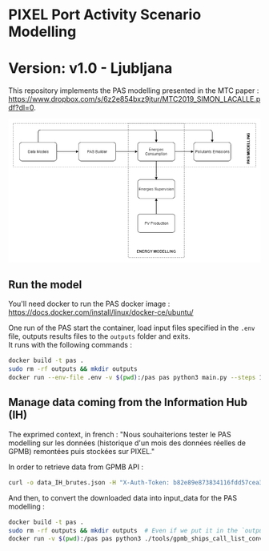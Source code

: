 # PIXEL Port Activity Scenario Modelling
# Version: v1.0 - Ljubljana

This repository implements the PAS modelling presented in the MTC paper : https://www.dropbox.com/s/6z2e854bxz9jtur/MTC2019_SIMON_LACALLE.pdf?dl=0.

![Cross Modelling](./tools/resources/cross_modelling.png "PIXEL cross modelling")

## Run the model

You'll need docker to run the PAS docker image : https://docs.docker.com/install/linux/docker-ce/ubuntu/

One run of the PAS start the container, load input files specified in the `.env` file, outputs results files to the `outputs` folder and exits.  
It runs with the following commands :

```bash
docker build -t pas .
sudo rm -rf outputs && mkdir outputs
docker run --env-file .env -v $(pwd):/pas pas python3 main.py --steps 1 2 3 4
```

## Manage data coming from the Information Hub (IH)

The exprimed context, in french : "Nous souhaiterions tester le PAS modelling sur les données (historique d'un mois des données réelles de GPMB) remontées puis stockées sur PIXEL."

In order to retrieve data from GPMB API :

```bash
curl -o data_IH_brutes.json -H "X-Auth-Token: b82e89e873834116fdd57cea3a0caebd676409d7" -H "Fiware-Service: PIXEL" -H "Fiware-ServicePath: /FRBOD" --insecure "https://dal.pixel-ports.eu/orion/v2/entities?q=departure_dock==2018-01-01T00:00:00.00Z..2018-12-31T23:59:59.59Z"
```

And then, to convert the downloaded data into input_data for the PAS modelling :
```bash
docker build -t pas .
sudo rm -rf outputs && mkdir outputs  # Even if we put it in the `outputs` folder, we are generating the `input` for the PAS_modelling
docker run -v $(pwd):/pas pas python3 ./tools/gpmb_ships_call_list_converter/converter.py --input_filepath tools/gpmb_ships_call_list_converter/data_IH_brutes.json --output_filepath ./outputs/INPUT_GPMB_generated_from_ships_call_list.json
```

<!--  
## Statistics for WP8 Product Quality Model - This has to be adapted to the docker usage

```bash
# Reinit output
rm -rf outputs/ && mkdir outputs

# Set steps to monitor
export PAS_STEPS="4"  # "1 2 3" for T4.1 or "4" for T4.2

# Monitoring RAM
pipenv run valgrind --tool=massif --time-unit=ms python main.py --steps $PAS_STEPS
pipenv run python monitor/massif_analyser.py $(ls -1 -v ./massif.out.* | tail -n 1)

# Monitoring CPU
pipenv run python monitor/monitor_cpu.py "python main.py --steps $PAS_STEPS"

# Monitoring simultaneous requests performance
pipenv run python test/test_simultaneous_requests.py --min_processes 100 --max_processes 1000 --step_processes 100  # TODO : Broken
```
-->
